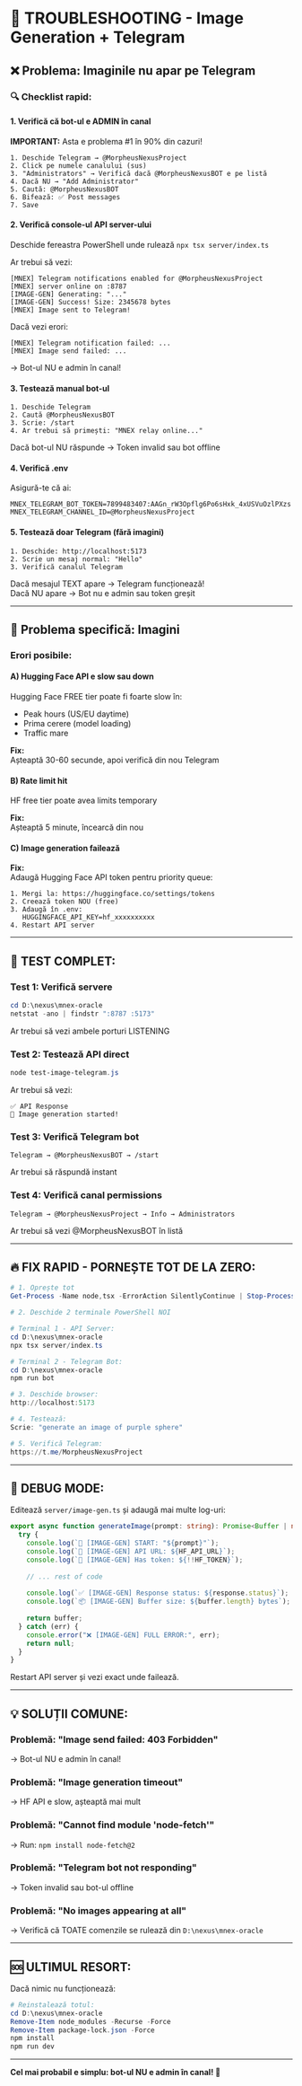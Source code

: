 # 🔧 TROUBLESHOOTING - Image Generation + Telegram

## ❌ Problema: Imaginile nu apar pe Telegram

### 🔍 Checklist rapid:

#### **1. Verifică că bot-ul e ADMIN în canal**

**IMPORTANT:** Asta e problema #1 în 90% din cazuri!

```
1. Deschide Telegram → @MorpheusNexusProject
2. Click pe numele canalului (sus)
3. "Administrators" → Verifică dacă @MorpheusNexusBOT e pe listă
4. Dacă NU → "Add Administrator"
5. Caută: @MorpheusNexusBOT
6. Bifează: ✅ Post messages
7. Save
```

#### **2. Verifică console-ul API server-ului**

Deschide fereastra PowerShell unde rulează `npx tsx server/index.ts`

Ar trebui să vezi:
```
[MNEX] Telegram notifications enabled for @MorpheusNexusProject
[MNEX] server online on :8787
[IMAGE-GEN] Generating: "..."
[IMAGE-GEN] Success! Size: 2345678 bytes
[MNEX] Image sent to Telegram!
```

Dacă vezi erori:
```
[MNEX] Telegram notification failed: ...
[MNEX] Image send failed: ...
```

→ Bot-ul NU e admin în canal!

#### **3. Testează manual bot-ul**

```
1. Deschide Telegram
2. Caută @MorpheusNexusBOT
3. Scrie: /start
4. Ar trebui să primești: "MNEX relay online..."
```

Dacă bot-ul NU răspunde → Token invalid sau bot offline

#### **4. Verifică .env**

Asigură-te că ai:
```env
MNEX_TELEGRAM_BOT_TOKEN=7899483407:AAGn_rW3Opflg6Po6sHxk_4xUSVuOzlPXzs
MNEX_TELEGRAM_CHANNEL_ID=@MorpheusNexusProject
```

#### **5. Testează doar Telegram (fără imagini)**

```
1. Deschide: http://localhost:5173
2. Scrie un mesaj normal: "Hello"
3. Verifică canalul Telegram
```

Dacă mesajul TEXT apare → Telegram funcționează!  
Dacă NU apare → Bot nu e admin sau token greșit

---

## 🎨 Problema specifică: Imagini

### **Erori posibile:**

#### **A) Hugging Face API e slow sau down**

Hugging Face FREE tier poate fi foarte slow în:
- Peak hours (US/EU daytime)
- Prima cerere (model loading)
- Traffic mare

**Fix:**  
Așteaptă 30-60 secunde, apoi verifică din nou Telegram

#### **B) Rate limit hit**

HF free tier poate avea limits temporary

**Fix:**  
Așteaptă 5 minute, încearcă din nou

#### **C) Image generation failează**

**Fix:**  
Adaugă Hugging Face API token pentru priority queue:

```
1. Mergi la: https://huggingface.co/settings/tokens
2. Creează token NOU (free)
3. Adaugă în .env:
   HUGGINGFACE_API_KEY=hf_xxxxxxxxxx
4. Restart API server
```

---

## 🧪 TEST COMPLET:

### **Test 1: Verifică servere**
```powershell
cd D:\nexus\mnex-oracle
netstat -ano | findstr ":8787 :5173"
```

Ar trebui să vezi ambele porturi LISTENING

### **Test 2: Testează API direct**
```powershell
node test-image-telegram.js
```

Ar trebui să vezi:
```
✅ API Response
🎨 Image generation started!
```

### **Test 3: Verifică Telegram bot**
```
Telegram → @MorpheusNexusBOT → /start
```

Ar trebui să răspundă instant

### **Test 4: Verifică canal permissions**
```
Telegram → @MorpheusNexusProject → Info → Administrators
```

Ar trebui să vezi @MorpheusNexusBOT în listă

---

## 🔥 FIX RAPID - PORNEȘTE TOT DE LA ZERO:

```powershell
# 1. Oprește tot
Get-Process -Name node,tsx -ErrorAction SilentlyContinue | Stop-Process -Force

# 2. Deschide 2 terminale PowerShell NOI

# Terminal 1 - API Server:
cd D:\nexus\mnex-oracle
npx tsx server/index.ts

# Terminal 2 - Telegram Bot:
cd D:\nexus\mnex-oracle  
npm run bot

# 3. Deschide browser:
http://localhost:5173

# 4. Testează:
Scrie: "generate an image of purple sphere"

# 5. Verifică Telegram:
https://t.me/MorpheusNexusProject
```

---

## 📝 DEBUG MODE:

Editează `server/image-gen.ts` și adaugă mai multe log-uri:

```typescript
export async function generateImage(prompt: string): Promise<Buffer | null> {
  try {
    console.log(`🎨 [IMAGE-GEN] START: "${prompt}"`);
    console.log(`🔗 [IMAGE-GEN] API URL: ${HF_API_URL}`);
    console.log(`🔑 [IMAGE-GEN] Has token: ${!!HF_TOKEN}`);
    
    // ... rest of code
    
    console.log(`✅ [IMAGE-GEN] Response status: ${response.status}`);
    console.log(`📦 [IMAGE-GEN] Buffer size: ${buffer.length} bytes`);
    
    return buffer;
  } catch (err) {
    console.error("❌ [IMAGE-GEN] FULL ERROR:", err);
    return null;
  }
}
```

Restart API server și vezi exact unde failează.

---

## 💡 SOLUȚII COMUNE:

### **Problemă: "Image send failed: 403 Forbidden"**
→ Bot-ul NU e admin în canal!

### **Problemă: "Image generation timeout"**
→ HF API e slow, așteaptă mai mult

### **Problemă: "Cannot find module 'node-fetch'"**
→ Run: `npm install node-fetch@2`

### **Problemă: "Telegram bot not responding"**
→ Token invalid sau bot-ul offline

### **Problemă: "No images appearing at all"**
→ Verifică că TOATE comenzile se rulează din `D:\nexus\mnex-oracle`

---

## 🆘 ULTIMUL RESORT:

Dacă nimic nu funcționează:

```powershell
# Reinstalează totul:
cd D:\nexus\mnex-oracle
Remove-Item node_modules -Recurse -Force
Remove-Item package-lock.json -Force
npm install
npm run dev
```

---

**Cel mai probabil e simplu: bot-ul NU e admin în canal! 📱**

